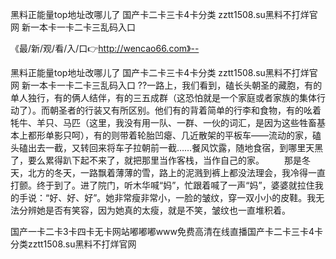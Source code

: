 黑料正能量top地址改哪儿了
国产卡二卡三卡4卡分类
zztt1508.su黑料不打烊官网
新一本卡一卡二卡三乱码入口


《最/新/观/看/入/口👉http://wencao66.com》--

黑料正能量top地址改哪儿了
国产卡二卡三卡4卡分类
zztt1508.su黑料不打烊官网
新一本卡一卡二卡三乱码入口
??一路上，我们看到，磕长头朝圣的藏胞，有的单人独行，有的俩人结伴，有的三五成群（这恐怕就是一个家庭或者家族的集体行动了）。而朝圣者的行装又有所区别。他们有的背着简单的行李和食物，有的吆着牦牛、羊只、马匹（这里，我没有用一队、一群、一伙的词汇，是因为这些牲畜基本上都形单影只呵），有的则带着轮胎凹瘪、几近散架的平板车——流动的家，磕头磕出去一截，又转回来将车子拉朝前一截……餐风饮露，随地食宿，到哪里天黑了，要么累得趴下起不来了，就把那里当作客栈，当作自己的家。
　　那是冬天，北方的冬天，一路飘着薄薄的雪，路上的泥溅到裤上都没法理会，我冷得一直打颤。终于到了。进了院门，听木华喊“妈”，忙跟着喊了一声“妈”，婆婆就拉住我的手说：“好、好、好”。她非常瘦非常小，一脸的皱纹，穿一双小小的皮鞋。我无法分辨她是否有笑容，因为她真的太瘦，就是不笑，皱纹也一直堆积着。





国产一卡二卡3卡四卡无卡网站嘟嘟嘟www免费高清在线直播国产卡二卡三卡4卡分类zztt1508.su黑料不打烊官网
